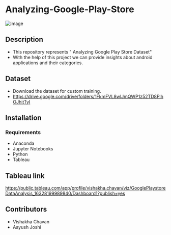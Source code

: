 # Analyzing-Google-Play-Store


![image](https://user-images.githubusercontent.com/84713193/132555748-a98afc87-09d9-4b0a-b702-4f28f8ffd4a9.png)

## Description

* This repository represents " Analyzing Google Play Store Dataset"
* With the help of this project we can provide insights about android applications and their categories.

## Dataset

* Download the dataset for custom training.
* https://drive.google.com/drive/folders/1FkmFVL8wlJmQWP1z52TD8PlhOJhitTyI

## Installation

### Requirements

* Anaconda
* Jupyter Notebooks
* Python
* Tableau


## Tableau link

https://public.tableau.com/app/profile/vishakha.chavan/viz/GooglePlaystoreDataAnalysis_16328199989840/Dashboard1?publish=yes

## Contributors

* Vishakha Chavan
* Aayush Joshi

